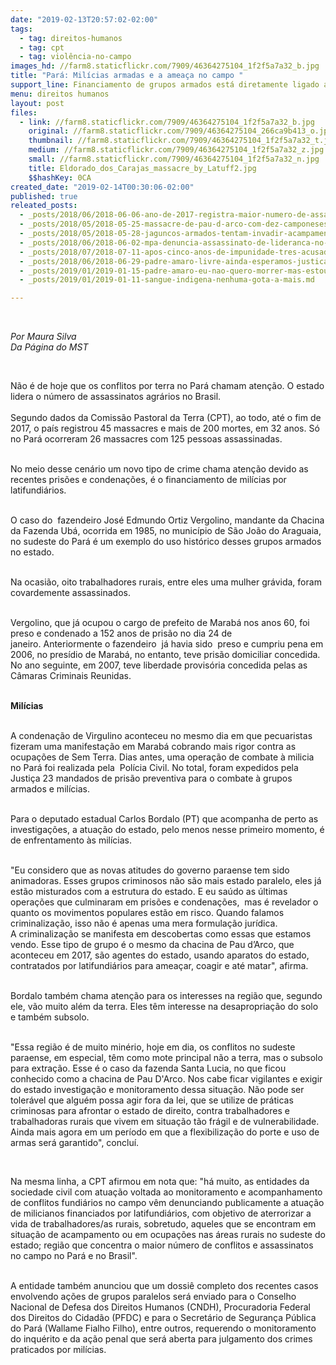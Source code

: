 ```yaml
---
date: "2019-02-13T20:57:02-02:00"
tags:
  - tag: direitos-humanos
  - tag: cpt
  - tag: violência-no-campo
images_hd: //farm8.staticflickr.com/7909/46364275104_1f2f5a7a32_b.jpg
title: "Pará: Milícias armadas e a ameaça no campo "
support_line: Financiamento de grupos armados está diretamente ligado ao aumento de crimes contra Sem Terra no estado
menu: direitos humanos
layout: post
files:
  - link: //farm8.staticflickr.com/7909/46364275104_1f2f5a7a32_b.jpg
    original: //farm8.staticflickr.com/7909/46364275104_266ca9b413_o.jpg
    thumbnail: //farm8.staticflickr.com/7909/46364275104_1f2f5a7a32_t.jpg
    medium: //farm8.staticflickr.com/7909/46364275104_1f2f5a7a32_z.jpg
    small: //farm8.staticflickr.com/7909/46364275104_1f2f5a7a32_n.jpg
    title: Eldorado_dos_Carajas_massacre_by_Latuff2.jpg
    $$hashKey: 0CA
created_date: "2019-02-14T00:30:06-02:00"
published: true
releated_posts:
  - _posts/2018/06/2018-06-06-ano-de-2017-registra-maior-numero-de-assassinatos-no-campo-dos-ultimos-14-anos.md
  - _posts/2018/05/2018-05-25-massacre-de-pau-d-arco-com-dez-camponeses-mortos-pela-policia-completa-1-ano.md
  - _posts/2018/05/2018-05-28-jaguncos-armados-tentam-invadir-acampamento-no-interior-de-sao-paulo.md
  - _posts/2018/06/2018-06-02-mpa-denuncia-assassinato-de-lideranca-no-para.md
  - _posts/2018/07/2018-07-11-apos-cinco-anos-de-impunidade-tres-acusados-de-assassinar-o-militante-fabio-santos-sao-presos.md
  - _posts/2018/06/2018-06-29-padre-amaro-livre-ainda-esperamos-justica-e-paz.md
  - _posts/2019/01/2019-01-15-padre-amaro-eu-nao-quero-morrer-mas-estou-pronto-para-enfrentar-o-que-for-pela-luta-que-eu-acredito.md
  - _posts/2019/01/2019-01-11-sangue-indigena-nenhuma-gota-a-mais.md

---
```

<p>&nbsp;</p>

<p><em>Por Maura Silva<br />
Da P&aacute;gina do MST</em></p>

<p>&nbsp;</p>

<p>N&atilde;o &eacute; de hoje que os conflitos por terra no&nbsp;Par&aacute;&nbsp;chamam aten&ccedil;&atilde;o. O estado lidera o&nbsp;n&uacute;mero de assassinatos&nbsp;agr&aacute;rios no Brasil.<br />
<br />
Segundo dados da&nbsp;Comiss&atilde;o Pastoral da Terra (CPT), ao todo, at&eacute; o fim de 2017,&nbsp;o pa&iacute;s registrou 45 massacres e mais de 200 mortes, em 32 anos. S&oacute; no Par&aacute; ocorreram 26 massacres com 125 pessoas assassinadas.</p>

<p><br />
No meio desse cen&aacute;rio um novo tipo de crime chama aten&ccedil;&atilde;o devido as recentes pris&otilde;es e condena&ccedil;&otilde;es, &eacute; o financiamento de mil&iacute;cias por latifundi&aacute;rios.</p>

<p><br />
O caso do&nbsp;&nbsp;fazendeiro Jos&eacute; Edmundo Ortiz Vergolino,&nbsp;mandante da Chacina da Fazenda Ub&aacute;, ocorrida em 1985, no munic&iacute;pio de S&atilde;o Jo&atilde;o do Araguaia, no sudeste do Par&aacute; &eacute; um exemplo do uso hist&oacute;rico desses grupos armados no estado.</p>

<p><br />
Na ocasi&atilde;o,&nbsp;oito trabalhadores rurais, entre eles uma mulher gr&aacute;vida, foram covardemente assassinados.&nbsp;</p>

<p><br />
Vergolino,&nbsp;que j&aacute; ocupou o cargo de&nbsp;prefeito de Marab&aacute; nos anos 60, foi preso e condenado a 152 anos de pris&atilde;o no dia 24 de janeiro.&nbsp;Anteriormente o fazendeiro&nbsp;&nbsp;j&aacute; havia sido&nbsp;&nbsp;preso e cumpriu pena em 2006, no pres&iacute;dio de Marab&aacute;, no entanto, teve pris&atilde;o domiciliar concedida. No ano seguinte, em 2007, teve liberdade provis&oacute;ria concedida pelas as C&acirc;maras Criminais Reunidas.</p>

<p><br />
<strong>Mil&iacute;cias&nbsp;</strong></p>

<p><br />
A condena&ccedil;&atilde;o de Virgulino aconteceu no mesmo dia em que&nbsp;pecuaristas fizeram uma manifesta&ccedil;&atilde;o em Marab&aacute; cobrando mais rigor contra as ocupa&ccedil;&otilde;es de Sem Terra. Dias antes,&nbsp;uma opera&ccedil;&atilde;o de combate &agrave; milicia no Par&aacute; foi realizada pela&nbsp; Pol&iacute;cia Civil. No total, foram expedidos pela Justi&ccedil;a 23 mandados de pris&atilde;o preventiva para o combate &agrave; grupos armados e mil&iacute;cias.</p>

<p><br />
Para o&nbsp;deputado&nbsp;estadual&nbsp;Carlos&nbsp;Bordalo&nbsp;(PT) que acompanha de perto as investiga&ccedil;&otilde;es, a atua&ccedil;&atilde;o do estado, pelo menos nesse primeiro momento, &eacute; de enfrentamento &agrave;s mil&iacute;cias.&nbsp;&nbsp;</p>

<p><br />
&quot;Eu considero que as novas atitudes do governo paraense tem sido animadoras. Esses grupos&nbsp;criminosos n&atilde;o s&atilde;o mais estado paralelo,&nbsp;eles j&aacute; est&atilde;o&nbsp;misturados com a estrutura do&nbsp;estado. E eu sa&uacute;do as &uacute;ltimas opera&ccedil;&otilde;es que culminaram em pris&otilde;es e condena&ccedil;&otilde;es, &nbsp;mas &eacute;&nbsp;revelador o quanto os movimentos populares est&atilde;o em risco. Quando falamos criminaliza&ccedil;&atilde;o, isso n&atilde;o &eacute;&nbsp;apenas&nbsp;uma mera formula&ccedil;&atilde;o jur&iacute;dica. A&nbsp;criminaliza&ccedil;&atilde;o se manifesta em descobertas como essas que estamos vendo. Esse tipo de grupo &eacute; o mesmo da chacina de Pau d&rsquo;Arco, que aconteceu em 2017, s&atilde;o agentes do estado, usando aparatos do estado, contratados por latifundi&aacute;rios para amea&ccedil;ar, coagir e at&eacute; matar&quot;, afirma.</p>

<p><br />
Bordalo tamb&eacute;m chama aten&ccedil;&atilde;o para os interesses na regi&atilde;o que, segundo ele, v&atilde;o muito al&eacute;m da terra. Eles t&ecirc;m interesse na desapropria&ccedil;&atilde;o do solo e tamb&eacute;m&nbsp;subsolo.</p>

<p><br />
&quot;Essa regi&atilde;o&nbsp;&eacute; de muito min&eacute;rio, hoje em dia, os conflitos no sudeste paraense, em especial, t&ecirc;m como mote principal n&atilde;o a terra, mas o&nbsp;subsolo para extra&ccedil;&atilde;o. Esse &eacute;&nbsp;o caso da&nbsp;fazenda Santa Lucia, no que ficou conhecido como a chacina de Pau D&#39;Arco. Nos cabe ficar vigilantes e exigir do estado&nbsp;investiga&ccedil;&atilde;o e monitoramento dessa situa&ccedil;&atilde;o. N&atilde;o pode ser toler&aacute;vel que algu&eacute;m possa agir fora da lei, que se utilize de pr&aacute;ticas criminosas para afrontar o estado de direito, contra&nbsp;trabalhadores e trabalhadoras rurais que vivem em situa&ccedil;&atilde;o t&atilde;o fr&aacute;gil e de vulnerabilidade. Ainda mais agora em um per&iacute;odo em que a flexibiliza&ccedil;&atilde;o do porte e uso de armas ser&aacute; garantido&quot;, conclu&iacute;.&nbsp;</p>

<div>&nbsp;</div>

<p>Na mesma linha, a&nbsp;CPT afirmou em nota que: &quot;h&aacute; muito, as entidades da sociedade civil com atua&ccedil;&atilde;o voltada ao monitoramento e acompanhamento de conflitos fundi&aacute;rios no campo v&ecirc;m denunciando publicamente a atua&ccedil;&atilde;o de milicianos financiados por latifundi&aacute;rios, com objetivo de aterrorizar a vida de trabalhadores/as rurais, sobretudo, aqueles que se encontram em situa&ccedil;&atilde;o de acampamento ou em ocupa&ccedil;&otilde;es nas &aacute;reas rurais no sudeste do estado; regi&atilde;o que concentra o maior n&uacute;mero de conflitos e assassinatos no campo no Par&aacute; e no Brasil&quot;.</p>

<p><br />
A entidade tamb&eacute;m anunciou que&nbsp;um dossi&ecirc; completo dos recentes&nbsp;casos envolvendo a&ccedil;&otilde;es de grupos paralelos ser&aacute; enviado para o Conselho Nacional de Defesa dos Direitos Humanos (CNDH), Procuradoria Federal dos Direitos do Cidad&atilde;o (PFDC) e para o Secret&aacute;rio de Seguran&ccedil;a P&uacute;blica do Par&aacute; (Wallame Fialho Filho), entre outros, requerendo o monitoramento do inqu&eacute;rito e da a&ccedil;&atilde;o penal que ser&aacute; aberta para julgamento dos crimes praticados por&nbsp;mil&iacute;cias.</p>

<p>&nbsp;</p>

<p>&nbsp;</p>

<p>&nbsp;</p>

<div>&nbsp;</div>

<p>&nbsp;</p>

<p>&nbsp;</p>

<p style="border: 0px; font-variant-numeric: inherit; font-variant-east-asian: inherit; font-stretch: inherit; line-height: 1.6; font-family: &quot;Open Sans&quot;, serif; font-size: 15px; margin: 0px 0px 15px; outline: 0px; padding: 0px; vertical-align: baseline; color: rgb(68, 68, 68);">&nbsp;</p>

<p><span style="color: rgb(68, 68, 68); font-family: &quot;Open Sans&quot;, serif; font-size: 15px;">&nbsp;</span></p>

<p>&nbsp;</p>

<p>&nbsp;</p>

<p>&nbsp;</p>
